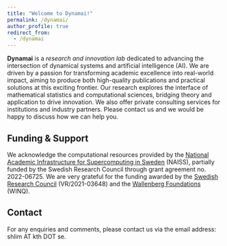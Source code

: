 ```yaml
---
title: "Welcome to Dynamai!"
permalink: /dynamai/
author_profile: true
redirect_from:
  - /dynamai
---
```


**Dynamai** is a *research and innovation lab* dedicated to advancing the intersection of dynamical systems and artificial intelligence (AI). We are driven by a passion for transforming academic excellence into real-world impact, aiming to produce both high-quality publications and practical solutions at this exciting frontier.
Our research explores the interface of mathematical statistics and computational sciences, bridging theory and application to drive innovation. We also offer private consulting services for institutions and industry partners. Please contact us and we would be happy to discuss how we can help you.
<br>

## Funding & Support 
We acknowledge the computational resources provided by the [National Academic Infrastructure for Supercomputing in Sweden](https://www.naiss.se/) (NAISS), partially funded by the Swedish Research Council through grant agreement no. 2022-06725. We are very grateful for the funding awarded by the [Swedish Research Council](https://www.vr.se/english.html) (VR/2021-03648) and the [Wallenberg Foundations](https://www.wallenberg.org/en) (WINQ).

## Contact 
For any enquiries and comments, please contact us via the email address: shlim AT kth DOT se. 
